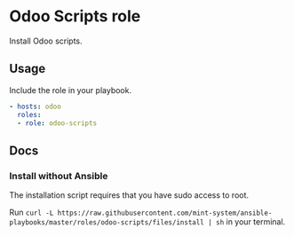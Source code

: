 # Odoo Scripts role

Install Odoo scripts.

## Usage

Include the role in your playbook.

```yml
- hosts: odoo
  roles:
  - role: odoo-scripts
```

## Docs

### Install without Ansible

The installation script requires that you have sudo access to root.

Run `curl -L https://raw.githubusercontent.com/mint-system/ansible-playbooks/master/roles/odoo-scripts/files/install | sh` in your terminal.
